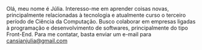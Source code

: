 Olá, meu nome é Júlia. 
Interesso-me em aprender coisas novas, principalmente relacionadas à tecnologia e atualmente curso o terceiro período de Ciência da Computação. Busco colaborar em empresas ligadas à programação e desenvolvimento de softwares, principalmente do tipo Front-End.
Para me contatar, basta enviar um e-mail para cansianjulia@gmail.com

<!---
juliacansian/juliacansian is a ✨ special ✨ repository because its `README.md` (this file) appears on your GitHub profile.
You can click the Preview link to take a look at your changes.
--->
